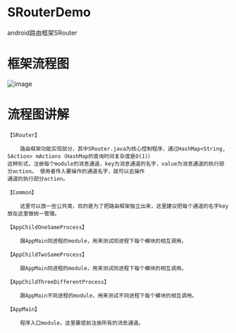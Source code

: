 # SRouterDemo
android路由框架SRouter
# 框架流程图
![image](https://github.com/sarlmoclen/SRouterDemo/blob/master/1499311950.jpg)
# 流程图讲解
    【SRouter】
    
        路由框架功能实现部分，其中SRouter.java为核心控制程序，通过HashMap<String, SAction> mActions（HashMap的查询时间复杂度是O(1)）
    这种形式，注册每个module的消息通道，key为消息通道的名字，value为消息通道的执行部分action。 使用者传入要操作的通道名字，就可以去操作
    通道的执行部分action。
             
    【Common】
    
        这里可以放一些公共类，目的是为了把路由框架独立出来，这里建议把每个通道的名字key放在这里做统一管理。
        
    【AppChildOneSameProcess】
    
        跟AppMain同进程的module，用来测试同进程下每个模块的相互调用。
        
    【AppChildTwoSameProcess】
    
        跟AppMain同进程的module，用来测试同进程下每个模块的相互调用。
        
    【AppChildThreeDifferentProcess】
    
        跟AppMain不同进程的module，用来测试不同进程下每个模块的相互调用。
        
    【AppMain】
    
        程序入口module，这里要提前注册所有的消息通道。
